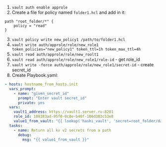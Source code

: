 1. `vault auth enable approle`
2. Create a file for policy named `folder1.hcl` and add in it:
```
path "root_folder/*" {
    policy = "read"
}
```
3. `vault policy write new_policy1 /path/to/folder1.hcl`
4. `vault write auth/approle/role/new_role1 token_policies="new_policy1" token_ttl=1h token_max_ttl=4h`
5. `vault read auth/approle/role/new_roolt1`
6. `vault read auth/approle/role/new_role1/role-id` - get role_id
7. `vault write -force auth/approle/role/new_role1/secret-id` - create secret_id
8. Create Playbook.yaml:
```YAML
- hosts: hostname_from_hosts.init
  vars_prompt:
    - name: "given_secret_id"
      prompt: "Enter vault secret_id"
      private: yes 
  vars:
    vault1_address: https://vault1.server.ru:8201
    role_id: 108383ad-95f0-0c8e-b40f-186d383c53e8
    value1_from_vault: "{{ lookup('hashi_vault', 'secret=root_folder/data/folder1:value1 auth_method=approle role_id={{role_id}} secret_id={{given_secret_id}} url={{ vault1_address }}') }}"
  tasks:
    - name: Return all kv v2 secrets from a path
      debug:
        msg: "{{ value1_from_vault }}"
```